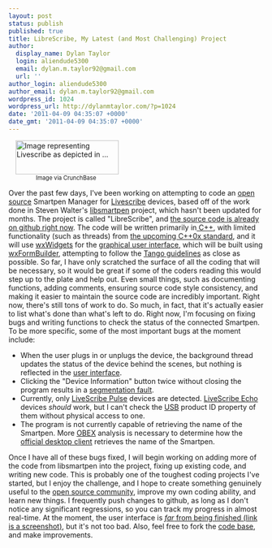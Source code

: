 ```yaml
---
layout: post
status: publish
published: true
title: LibreScribe, My Latest (and Most Challenging) Project
author:
  display_name: Dylan Taylor
  login: aliendude5300
  email: dylan.m.taylor92@gmail.com
  url: ''
author_login: aliendude5300
author_email: dylan.m.taylor92@gmail.com
wordpress_id: 1024
wordpress_url: http://dylanmtaylor.com/?p=1024
date: '2011-04-09 04:35:07 +0000'
date_gmt: '2011-04-09 04:35:07 +0000'
---
```

<div class="zemanta-img" style="margin: 1em; display: block;">
<div class="mceTemp" style="text-align: left;">
<dl class="wp-caption alignright" style="width: 213px;">
<dt class="wp-caption-dt"><a href="http://www.crunchbase.com/company/livescribe"><img title="Image representing Livescribe  as depicted in ..." src="http://dylanmtaylor.com/wp-content/uploads/2011/04/49513v1-max-450x4501.png" alt="Image representing Livescribe  as depicted in ..." width="203" height="67" /></a></dt>
<dd class="wp-caption-dd zemanta-img-attribution" style="font-size: 0.8em;">Image via CrunchBase</dd>
</dl>
</div>
</div>
<p>Over the past few days, I've been working on attempting to code an <a class="zem_slink" title="Open source" rel="wikipedia" href="http://en.wikipedia.org/wiki/Open_source">open source</a> Smartpen Manager for <a class="zem_slink" title="Livescribe " rel="homepage" href="http://www.livescribe.com">Livescribe</a> devices, based off of the work done in Steven Walter's <a href="http://dasbrennen.isa-geek.org/~srwalter/gitweb/gitweb.cgi?p=libsmartpen.git;a=summary">libsmartpen</a> project, which hasn't been updated for months. The project is called "LibreScribe", and <a title="LibreScribe on github" href="https://github.com/aliendude5300/LibreScribe">the source code is already on github right now</a>. The code will be written primarily in<a href="http://en.wikipedia.org/wiki/C%2B%2B"> C++</a>, with limited functionality (such as threads) from <a href="http://www.open-std.org/jtc1/sc22/wg21/docs/papers/2010/n3092.pdf">the upcoming C++0x standard</a>, and it will use <a href="http://www.wxwidgets.org/">wxWidgets</a> for the <a class="zem_slink" title="Graphical user interface" rel="wikipedia" href="http://en.wikipedia.org/wiki/Graphical_user_interface">graphical user interface</a>, which will be built using <a href="http://wxformbuilder.org/">wxFormBuilder</a>, attempting to follow the <a href="http://tango.freedesktop.org/Tango_Desktop_Project">Tango guidelines</a> as close as possible. So far, I have only scratched the surface of all the coding that will be necessary, so it would be great if some of the coders reading this would step up to the plate and help out. Even small things, such as documenting functions, adding comments, ensuring source code style consistency, and making it easier to maintain the source code are incredibly important. Right now, there's still tons of work to do. So much, in fact, that it's actually easier to list what's done than what's left to do. Right now, I'm focusing on fixing bugs and writing functions to check the status of the connected Smartpen. To be more specific, some of the most important bugs at the moment include:</p>
<ul>
<li>When the user plugs in or unplugs the device, the background thread updates the status of the device behind the scenes, but nothing is reflected in the <a class="zem_slink" title="User interface" rel="wikipedia" href="http://en.wikipedia.org/wiki/User_interface">user interface</a>.</li>
<li>Clicking the "Device Information" button twice without closing the program results in a <a href="http://en.wikipedia.org/wiki/Segmentation_fault">segmentation fault</a>.</li>
<li>Currently, only <a href="http://www.livescribe.com/en-us/smartpen/pulse/">LiveScribe Pulse</a> devices are detected. <a href="http://www.livescribe.com/en-us/smartpen/echo/">LiveScribe Echo</a> devices <em>should</em> work, but I can't check the <a class="zem_slink" title="Universal Serial Bus" rel="wikipedia" href="http://en.wikipedia.org/wiki/Universal_Serial_Bus">USB</a> product ID property of them without physical access to one.</li>
<li>The program is not currently capable of retrieving the name of the Smartpen. More <a href="http://en.wikipedia.org/wiki/OBject_EXchange">OBEX</a> analysis is necessary to determine how the <a href="http://www.livescribe.com/en-us/starthere/">official desktop client</a> retrieves the name of the Smartpen.</li>
</ul>
<p>Once I have all of these bugs fixed, I will begin working on adding more of the code from libsmartpen into the project, fixing up existing code, and writing new code. This is probably one of the toughest coding projects I've started, but I enjoy the challenge, and I hope to create something genuinely useful to the <a class="zem_slink" title="Free software community" rel="wikipedia" href="http://en.wikipedia.org/wiki/Free_software_community">open source community</a>, improve my own coding ability, and learn new things. I frequently push changes to github, as long as I don't notice any significant regressions, so you can track my progress in almost real-time. At the moment, the user interface is <a href="http://dylanmtaylor.com/?attachment_id=1026"><em>far</em> from being finished (link is a screenshot)</a>, but it's not too bad. Also, feel free to fork the <a class="zem_slink" title="Codebase" rel="wikipedia" href="http://en.wikipedia.org/wiki/Codebase">code base</a>, and make improvements.</p>
<div class="zemanta-pixie" style="margin-top: 10px; height: 15px;"><img class="zemanta-pixie-img" style="border: medium none; float: right;" src="http://dylanmtaylor.com/wp-content/uploads/2011/06/pixy11.gif" alt="" /></div>
